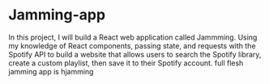 # Jamming-app
In this project, I will build a React web application called Jammming. Using my knowledge of React components, passing state, and requests with the Spotify API to build a website that allows users to search the Spotify library, create a custom playlist, then save it to their Spotify account.
full flesh jamming app is hjamming
